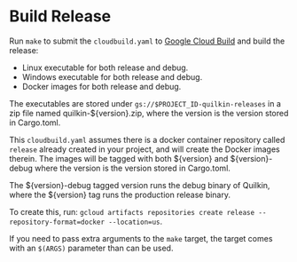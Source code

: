 # Build Release

Run `make` to submit the `cloudbuild.yaml` to [Google Cloud Build](https://cloud.google.com/build) and build the 
release:

* Linux executable for both release and debug.
* Windows executable for both release and debug.
* Docker images for both release and debug.

The executables are stored under `gs://$PROJECT_ID-quilkin-releases` in a zip file named quilkin-${version}.zip, 
where the version is the version stored in Cargo.toml.

This `cloudbuild.yaml` assumes there is a docker container repository called `release` already created in your 
project, and will create the Docker images therein. The images will be tagged with both ${version} and ${version}-debug 
where the version is the version stored in Cargo.toml.

The ${version}-debug tagged version runs the debug binary of Quilkin, where the ${version} tag runs the production 
release binary.

To create this, run: `gcloud artifacts repositories create release --repository-format=docker --location=us`.

If you need to pass extra arguments to the `make` target, the target comes with an `$(ARGS)` parameter than can be
used.
